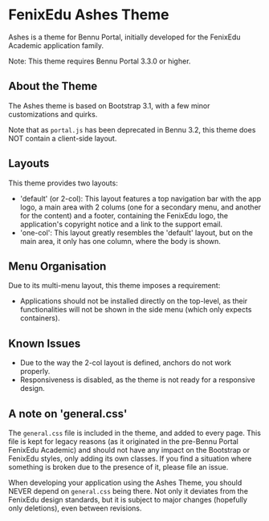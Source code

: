 # FenixEdu Ashes Theme

Ashes is a theme for Bennu Portal, initially developed for the FenixEdu Academic application family.

Note: This theme requires Bennu Portal 3.3.0 or higher.

## About the Theme

The Ashes theme is based on Bootstrap 3.1, with a few minor customizations and quirks.

Note that as `portal.js` has been deprecated in Bennu 3.2, this theme does NOT contain a client-side layout.

## Layouts

This theme provides two layouts:

- 'default' (or 2-col): This layout features a top navigation bar with the app logo, a main area with 2 colums (one for a secondary menu, and another for the content) and a footer, containing the FenixEdu logo, the application's copyright notice and a link to the support email.
- 'one-col': This layout greatly resembles the 'default' layout, but on the main area, it only has one column, where the body is shown.

## Menu Organisation

Due to its multi-menu layout, this theme imposes a requirement:

- Applications should not be installed directly on the top-level, as their functionalities will not be shown in the side menu (which only expects containers).

## Known Issues

- Due to the way the 2-col layout is defined, anchors do not work properly.
- Responsiveness is disabled, as the theme is not ready for a responsive design.

## A note on 'general.css'

The `general.css` file is included in the theme, and added to every page. This file is kept for legacy reasons (as it originated in the pre-Bennu Portal FenixEdu Academic) and should not have any impact on the Bootstrap or FenixEdu styles, only adding its own classes. If you find a situation where something is broken due to the presence of it, please file an issue.

When developing your application using the Ashes Theme, you should NEVER depend on `general.css` being there. Not only it deviates from the FenixEdu design standards, but it is subject to major changes (hopefully only deletions), even between revisions.
